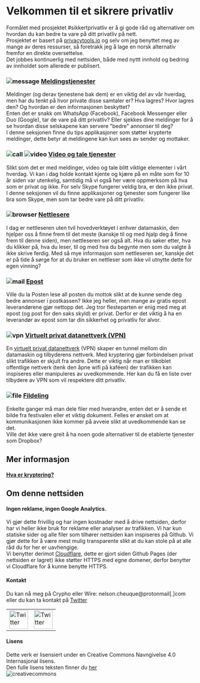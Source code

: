 # Velkommen til et sikrere privatliv


Formålet med prosjektet #sikkertprivatliv er å gi gode råd og alternativer om hvordan du kan bedre ta vare på ditt privatliv på nett.     
Prosjektet er basert på [privacytools.io](https://www.privacytools.io/) og selv om jeg benyttet meg av mange av deres ressurser, så foretrakk jeg å lage en norsk alternativ fremfor en direkte oversettelse.  
Det jobbes kontinuerlig med nettsiden, både med nyttt innhold og bedring av innholdet som allerede er publisert.  


### ![message](img/icons/message.svg)  [Meldingstjenester](meldingstjenester.md)

Meldinger (og derav tjenestene bak dem) er en viktig del av vår hverdag, men har du tenkt på hvor private disse samtaler er? Hva lagres? Hvor lagres den? Og hvordan er den informasjonen beskyttet?    
Enten det er snakk om WhatsApp (Facebook), Facebook Messenger eller Duo (Google), tar de vare på ditt privatliv? Eller sjekkes dine meldinger for å se hvordan disse selskapene kan servere "bedre" annonser til deg?  
I denne seksjonen finne du tips applikasjoner som støtter krypterte meldinger, dette betyr at meldingene kan kun sees av sender og mottaker.  


### ![call](img/icons/call.svg) ![video](img/icons/video.svg)  [Video og tale tjenester](video-tale.md)  

Slikt som det er med meldinger, video og tale blitt viktige elementer i vårt hverdag. Vi kan i dag holde kontakt kjente og kjære på en måte som for 10 år siden var utenkelig, samtidig må vi også her være oppmerksom på hva som er privat og ikke. For selv Skype fungerer veldig bra, er den ikke privat. I denne seksjonen vil du finne applikasjoner og tjenester som fungerer like bra som Skype, men som tar bedre vare på ditt privatliv.  


### ![browser](img/icons/chrome.svg) [Nettlesere](nettlesere.md)  

I dag er nettleseren uten tvil hovedverktøyet i enhver datamaskin, den hjelper oss å finne frem til det meste (kanskje til og med hjalp deg å finne frem til denne siden), men nettleseren ser også alt. Hva du søker etter, hva du klikker på, hva du leser, til og med hva du begynte men som du valgte å ikke skrive ferdig. Med så mye informasjon som nettleseren ser, kanskje det er på tide å sørge for at du bruker en nettleser som ikke vil utnytte dette for egen vinning?


### ![mail](img/icons/mail.svg) [Epost](epost.md)  

Ville du la Posten lese all posten du mottok slikt at de kunne sende deg bedre annonser i postkassen? Ikke jeg heller, men mange av gratis epost leverandørene gjør nettopp det. Jeg tror flesteparten er enig med meg at epost (og post for den saks skyld) er privat.  Derfor er det viktig å ha en leverandør av epost som tar din sikkerhet og privatliv for alvor.  


### ![vpn](img/icons/shield.svg)  [Virtuelt privat datanettverk (VPN)](vpn.md)  

En [virtuelt privat datanettverk](https://no.wikipedia.org/wiki/Virtual_private_network) (VPN) skaper en tunnel mellom din datamaskin og tilbyderens nettverk. Med kryptering gjør forbindelsen privat slikt trafikken er skjult fra andre. Dette er viktig når man er tilkoblet offentlige nettverk (tenk den åpne wifi på kaféen) der trafikken kan inspiseres eller manipuleres av uvedkommende. Her kan du få en liste over tilbydere av VPN som vil respektere ditt privatliv.  


### ![file](img/icons/file.svg) [Fildeling](fildeling.md)  
Enkelte ganger må man dele filer med hverandre, enten det er å sende et bilde fra festivalen eller et viktig dokument. Felles er ønsket om at kommunikasjonen ikke kommer på avveie slikt at uvedkommende kan se det.  
Ville det ikke være greit å ha noen gode alternativer til de etablerte tjenester som Dropbox?


## Mer informasjon  

#### [Hva er kryptering?](kryptering.md)  


## Om denne nettsiden

#### Ingen reklame, ingen Google Analytics.  
Vi gjør dette frivillig og har ingen kostnader med å drive nettsiden, derfor har vi heller ikke bruk for reklame eller analyser av trafikken.  Vi har kun statiske sider og alle filer som tilhører nettsiden kan inspiseres på Github. Vi gjør dette for å være mest mulig transparente slikt at du kan stole på at alle råd du for her er uavhengige.  
Vi benytter derimot [Cloudflare](https://cloudflare.com/), dette er gjort siden Github Pages (der nettsiden er lagret) ikke støtter HTTPS med egne domener, derfor benytter vi Cloudflare for å kunne benytte HTTPS.


#### Kontakt

Du kan nå meg på Crypho eller Wire: nelson.cheuque@protonmail[.]com eller du kan ta kontakt på [Twitter](https://twitter.com/sikkerprivatliv)

<table>
 <tr>
   <td>
   <a href="https://twitter.com/sikkerprivatliv" >
   <img src="img/logos/twitter.png" alt="Twitter" height="50" width="50" /> </a>
   </td>
   <td>
   <a href="https://github.com/sikkertprivatliv/sikkertprivatliv.github.io" >
   <img src="img/logos/github.png" alt="Twitter" height="50" width="50" /> </a>
   </td>
 </tr>
</table>


#### Lisens  
Dette verk er lisensiert under en Creative Commons Navngivelse 4.0 Internasjonal lisens.  
Den fulle lisens teksten finner du [her](Lisens.md)  
![creativecommons](img/logos/creativecommons.png)
